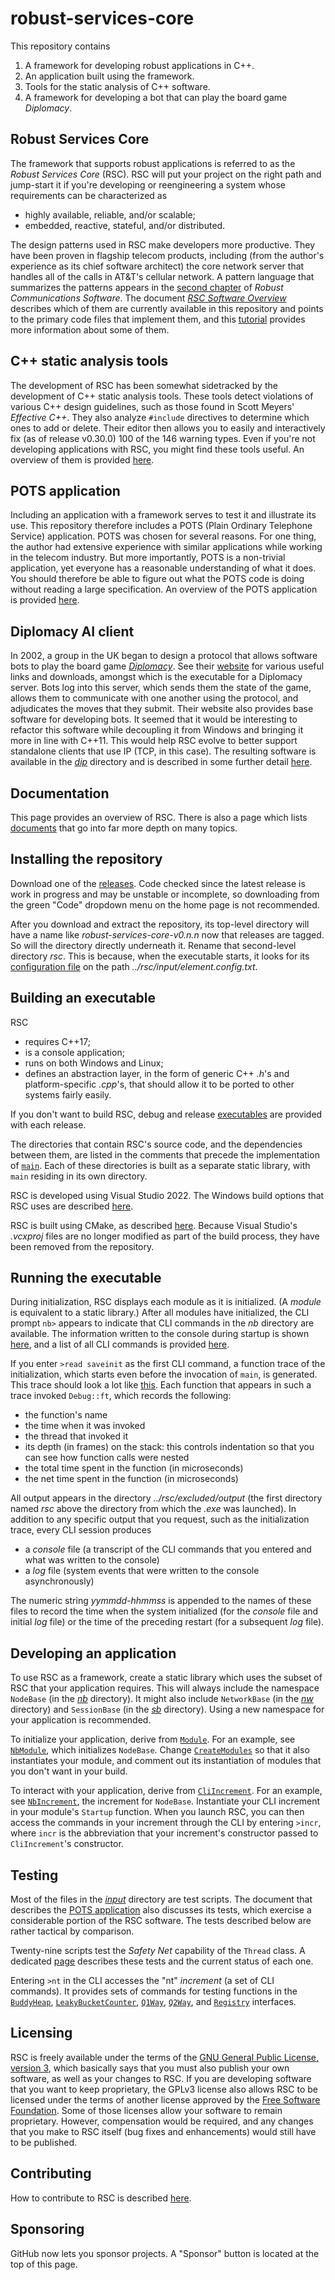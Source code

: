 # robust-services-core

This repository contains

1. A framework for developing robust applications in C++.
1. An application built using the framework.
1. Tools for the static analysis of C++ software.
1. A framework for developing a bot that can play the board game _Diplomacy_.

## Robust Services Core

The framework that supports robust applications is referred to as the _Robust
Services Core_ (RSC). RSC will put your project on the right path and jump-start
it if you're developing or reengineering a system whose requirements can be
characterized as

- highly available, reliable, and/or scalable;
- embedded, reactive, stateful, and/or distributed.

The design patterns used in RSC make developers more productive. They have
been proven in flagship telecom products, including (from the author's
experience as its chief software architect) the core network server that
handles all of the calls in AT&T's cellular network. A pattern language that
summarizes the patterns appears in the
[second chapter](docs/RCS-chapter-2.pdf) of _Robust Communications Software_.
The document [_RSC Software Overview_](docs/RSC-Software-Overview.pdf)
describes which of them are currently available in this repository and points
to the primary code files that implement them, and this
[tutorial](docs/RCS-tutorial.pdf) provides more information about some of
them.

## C++ static analysis tools

The development of RSC has been somewhat sidetracked by the development of C++
static analysis tools. These tools detect violations of various C++ design
guidelines, such as those found in Scott Meyers' _Effective C++_. They also
analyze `#include` directives to determine which ones to add or delete. Their
editor then allows you to easily and interactively fix (as of release v0.30.0)
100 of the 146 warning types. Even if you're not developing applications with
RSC, you might find these tools useful. An overview of them is provided
[here](docs/RSC-Cpp-Static-Analysis-Tools.md).

## POTS application

Including an application with a framework serves to test it and illustrate its
use. This repository therefore includes a POTS (Plain Ordinary Telephone
Service) application. POTS was chosen for several reasons. For one thing, the
author had extensive experience with similar applications while working in the
telecom industry. But more importantly, POTS is a non-trivial application, yet
everyone has a reasonable understanding of what it does. You should therefore
be able to figure out what the POTS code is doing without reading a large
specification. An overview of the POTS application is provided
[here](docs/RSC-POTS-Application.md).

## Diplomacy AI client

In 2002, a group in the UK began to design a protocol that allows software
bots to play the board game
[_Diplomacy_](https://en.wikipedia.org/wiki/Diplomacy_(game)). See their
[website](http://www.daide.org.uk) for various useful links and downloads,
amongst which is the executable for a Diplomacy server. Bots log into this
server, which sends them the state of the game, allows them to communicate with
one another using the protocol, and adjudicates the moves that they submit.
Their website also provides base software for developing bots. It seemed that
it would be interesting to refactor this software while decoupling it from
Windows and bringing it more in line with C++11. This would help RSC evolve
to better support standalone clients that use IP (TCP, in this case). The
resulting software is available in the [_dip_](src/dip) directory and is
described in some further detail [here](docs/RSC-Diplomacy.md).

## Documentation

This page provides an overview of RSC. There is also a page which lists
[documents](docs/README.md) that go into far more depth on many topics.

## Installing the repository

Download one of the
[releases](https://github.com/GregUtas/robust-services-core/releases/latest).
Code checked since the latest release is work in progress and may be unstable
or incomplete, so downloading from the green "Code" dropdown menu on the home
page is not recommended.

After you download and extract the repository, its top-level directory will have
a name like _robust-services-core-v0.n.n_ now that releases are tagged. So will
the directory directly underneath it. Rename that second-level directory _rsc_.
This is because, when the executable starts, it looks for its
[configuration file](input/element.config.txt) on the path
_../rsc/input/element.config.txt_.

## Building an executable

RSC
* requires C\++17;
* is a console application;
* runs on both Windows and Linux;
* defines an abstraction layer, in the form of generic C++ _.h_'s and
platform-specific _.cpp_'s, that should allow it to be ported to other systems
fairly easily.

If you don't want to build RSC, debug and release
[executables](docs/RSC-Executables.md) are provided with each release.

The directories that contain RSC's source code, and the dependencies between
them, are listed in the comments that precede the implementation of
[`main`](src/rsc/main.cpp). Each of these directories is built as a separate
static library, with `main` residing in its own directory.

RSC is developed using Visual Studio 2022. The Windows build options that RSC
uses are described [here](docs/RSC-Windows-Build-Options.md).

RSC is built using CMake, as described [here](docs/RSC-Building-Using-CMake.md).
Because Visual Studio's _.vcxproj_ files are no longer modified as part of the
build process, they have been removed from the repository.

## Running the executable

During initialization, RSC displays each module as it is initialized.
(A _module_ is equivalent to a static library.)  After all modules
have initialized, the CLI prompt `nb>` appears to indicate that CLI commands
in the _nb_ directory are available. The information written to the console
during startup is shown [here](output/init.console.txt), and a list of all
CLI commands is provided [here](docs/help.cli.txt).

If you enter `>read saveinit` as the first CLI command, a function trace of
the initialization, which starts even before the invocation of `main`, is
generated. This trace should look a lot like [this](output/init.trace.txt).
Each function that appears in such a trace invoked `Debug::ft`, which records
the following:
  * the function's name
  * the time when it was invoked
  * the thread that invoked it
  * its depth (in frames) on the stack: this controls indentation so that you
can see how function calls were nested
  * the total time spent in the function (in microseconds)
  * the net time spent in the function (in microseconds)

All output appears in the directory _../rsc/excluded/output_ (the first
directory named _rsc_ above the directory from which the _.exe_ was launched).
In addition to any specific output that you request, such as the initialization
trace, every CLI session produces
  * a _console_ file (a transcript of the CLI commands that you entered and
what was written to the console)
  * a _log_ file (system events that were written to the console asynchronously)

The numeric string _yymmdd-hhmmss_ is appended to the names of these files
to record the time when the system initialized (for the _console_ file and
initial _log_ file) or the time of the preceding restart (for a subsequent
_log_ file).

## Developing an application

To use RSC as a framework, create a static library which uses the subset of
RSC that your application requires. This will always include the namespace
`NodeBase` (in the [_nb_](src/nb) directory). It might also include
`NetworkBase` (in the [_nw_](src/nw) directory) and `SessionBase` (in the
[_sb_](src/sb) directory). Using a new namespace for your application is
recommended.

To initialize your application, derive from [`Module`](src/nb/Module.h).
For an example, see [`NbModule`](src/nb/NbModule.cpp), which initializes
`NodeBase`. Change [`CreateModules`](src/rsc/main.cpp) so that it also
instantiates your module, and comment out its instantiation of modules that
you don't want in your build.

To interact with your application, derive from
[`CliIncrement`](src/nb/CliIncrement.h).
For an example, see [`NbIncrement`](src/nb/NbIncrement.cpp), the increment
for `NodeBase`. Instantiate your CLI increment in your module's `Startup`
function. When you launch RSC, you can then access the commands in your
increment through the CLI by entering `>incr`, where `incr` is the
abbreviation that your increment's constructor passed to `CliIncrement`'s
constructor.

## Testing

Most of the files in the [_input_](input) directory are test scripts. The
document that describes the [POTS application](docs/RSC-POTS-Application.md)
also discusses its tests, which exercise a considerable portion of the RSC
software. The tests described below are rather tactical by comparison.

Twenty-nine scripts test the _Safety Net_ capability of the `Thread` class.
A dedicated [page](docs/RSC-Trap-Recovery.md) describes these tests and the
current status of each one.
 
Entering `>nt` in the CLI accesses the "nt" _increment_ (a set of CLI
commands). It provides sets of commands for testing functions in the
[`BuddyHeap`](src/nb/BuddyHeap.h),
[`LeakyBucketCounter`](src/nb/LeakyBucketCounter.h),
[`Q1Way`](src/nb/Q1Way.h), [`Q2Way`](src/nb/Q2Way.h), and
[`Registry`](src/nb/Registry.h) interfaces.

## Licensing

RSC is freely available under the terms of the [GNU General Public License,
version 3](LICENSE.txt), which basically says that you must also publish your
own software, as well as your changes to RSC. If you are developing software
that you want to keep proprietary, the GPLv3 license also allows RSC to be
licensed under the terms of another license approved by the [Free Software
Foundation](https://www.gnu.org/licenses/license-list.html). Some of those
licenses allow your software to remain proprietary. However, compensation
would be required, and any changes that you make to RSC itself (bug fixes
and enhancements) would still have to be published.

## Contributing

How to contribute to RSC is described [here](CONTRIBUTING.md).

## Sponsoring

GitHub now lets you sponsor projects. A "Sponsor" button is located at the top
of this page.

